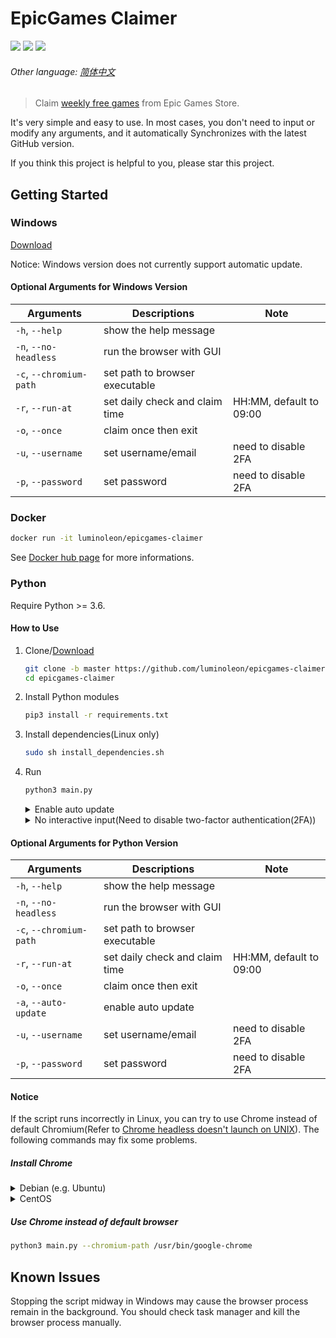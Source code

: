 # EpicGames Claimer

<!-- [START badges] -->

![](https://img.shields.io/badge/language-python-3572A5.svg) ![](https://img.shields.io/github/license/luminoleon/epicgames-claimer.svg) ![](https://img.shields.io/github/last-commit/luminoleon/epicgames-claimer.svg)

<!-- [END badges] -->

###### Other language: [简体中文](docs/README_ZH.md)

> Claim [weekly free games](https://www.epicgames.com/store/free-games) from Epic Games Store.

It's very simple and easy to use. In most cases, you don't need to input or modify any arguments, and it automatically Synchronizes with the latest GitHub version.

If you think this project is helpful to you, please star this project.

## Getting Started

### Windows

[Download](https://github.com/luminoleon/epicgames-claimer/releases)

Notice: Windows version does not currently support automatic update.

#### Optional Arguments for Windows Version

| Arguments                 | Descriptions                   | Note                    |
| ------------------------- | -------------------------------|------------------------ |
| `-h`, `--help`            | show the help message          |                         |
| `-n`, `--no-headless`     | run the browser with GUI       |                         |
| `-c`, `--chromium-path`   | set path to browser executable |                         |
| `-r`, `--run-at`          | set daily check and claim time | HH:MM, default to 09:00 |
| `-o`, `--once`            | claim once then exit           |                         |
| `-u`, `--username`        | set username/email             | need to disable 2FA     |
| `-p`, `--password`        | set password                   | need to disable 2FA     |

### Docker

``` bash
docker run -it luminoleon/epicgames-claimer
```

See [Docker hub page](https://hub.docker.com/r/luminoleon/epicgames-claimer) for more informations.

### Python

Require Python >= 3.6.

#### How to Use

1. Clone/[Download](https://github.com/luminoleon/epicgames-claimer/releases)

    ``` bash
    git clone -b master https://github.com/luminoleon/epicgames-claimer.git
    cd epicgames-claimer
    ```

2. Install Python modules

    ``` bash
    pip3 install -r requirements.txt
    ```

3. Install dependencies(Linux only)

    ``` bash
    sudo sh install_dependencies.sh
    ```

4. Run

    ``` bash
    python3 main.py
    ```

    <details>
    <summary>Enable auto update</summary>

    ```bash
    python3 main.py --auto-update
    ```

    </details>

    <details>
    <summary>No interactive input(Need to disable two-factor authentication(2FA))</summary>

    ```bash
    python3 main.py -u <YOUR EMAIL> -p <YOUR PASSWORD>
    ```

    </details>

#### Optional Arguments for Python Version

| Arguments               | Descriptions                   | Note                    |
| ----------------------- | ------------------------------ | ----------------------- |
| `-h`, `--help`          | show the help message          |                         |
| `-n`, `--no-headless`   | run the browser with GUI       |                         |
| `-c`, `--chromium-path` | set path to browser executable |                         |
| `-r`, `--run-at`        | set daily check and claim time | HH:MM, default to 09:00 |
| `-o`, `--once`          | claim once then exit           |                         |
| `-a`, `--auto-update`   | enable auto update             |                         |
| `-u`, `--username`      | set username/email             | need to disable 2FA     |
| `-p`, `--password`      | set password                   | need to disable 2FA     |

#### Notice

If the script runs incorrectly in Linux, you can try to use Chrome instead of default Chromium(Refer to [Chrome headless doesn't launch on UNIX](https://github.com/puppeteer/puppeteer/blob/main/docs/troubleshooting.md#chrome-headless-doesnt-launch-on-unix)). The following commands may fix some problems.

##### Install Chrome

<details>
<summary>Debian (e.g. Ubuntu)</summary>

``` bash
curl -LO https://dl.google.com/linux/direct/google-chrome-stable_current_amd64.deb
sudo apt install -y ./google-chrome-stable_current_amd64.deb
rm google-chrome-stable_current_amd64.deb
```

</details>

<details>
<summary>CentOS</summary>

``` bash
curl -LO https://dl.google.com/linux/direct/google-chrome-stable_current_x86_64.rpm
sudo yum install -y ./google-chrome-stable_current_x86_64.rpm
rm -I google-chrome-stable_current_x86_64.rpm
```

</details>

##### Use Chrome instead of default browser

``` bash
python3 main.py --chromium-path /usr/bin/google-chrome
```

## Known Issues

Stopping the script midway in Windows may cause the browser process remain in the background. You should check task manager and kill the browser process manually.
